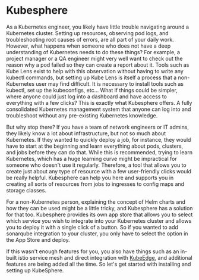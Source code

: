 # Kubesphere

As a Kubernetes engineer, you likely have little trouble navigating around a Kubernetes cluster. Setting up resources, observing pod logs, and troubleshooting root causes of errors, are all part of your daily work. However, what happens when someone who does not have a deep understanding of Kubernetes needs to do these things? For example, a project manager or a QA engineer might very well want to check out the reason why a pod failed so they can create a report about it. Tools such as Kube Lens exist to help with this observation without having to write any kubectl commands, but setting up Kube Lens is itself a process that a non-Kubernetes user may find difficult. It is necessary to install tools such as kubectl, set up the kubeconfigs, etc... What if things could be simpler, where anyone could just log into a dashboard and have access to everything with a few clicks? This is exactly what Kubesphere offers. A fully consolidated Kubernetes management system that anyone can log into and troubleshoot without any pre-existing Kubernetes knowledge.

But why stop there? If you have a team of network engineers or IT admins, they likely know a lot about infrastructure, but not so much about Kubernetes. If they wanted to quickly deploy a job, for instance, they would have to start at the beginning and learn everything about pods, clusters, and jobs before they can do that. While this is recommended, trying to learn Kubernetes, which has a huge learning curve might be impractical for someone who doesn't use it regularly. Therefore, a tool that allows you to create just about any type of resource with a few user-friendly clicks would be really helpful. Kubesphere can help you here and supports you in creating all sorts of resources from jobs to ingresses to config maps and storage classes.

For a non-Kubernetes person, explaining the concept of Helm charts and how they can be used might be a little tricky, and Kubesphere has a solution for that too. Kubesphere provides its own app store that allows you to select which service you wish to integrate into your Kubernetes cluster and allows you to deploy it with a single click of a button. So if you wanted to add sonarqube integration to your cluster, you only have to select the option in the App Store and deploy.

If this wasn't enough features for you, you also have things such as an in-built istio service mesh and direct integration with [KubeEdge](https://kubeedge.io/en/), and additional features are being added all the time. So let's get started with installing and setting up KubeSphere.